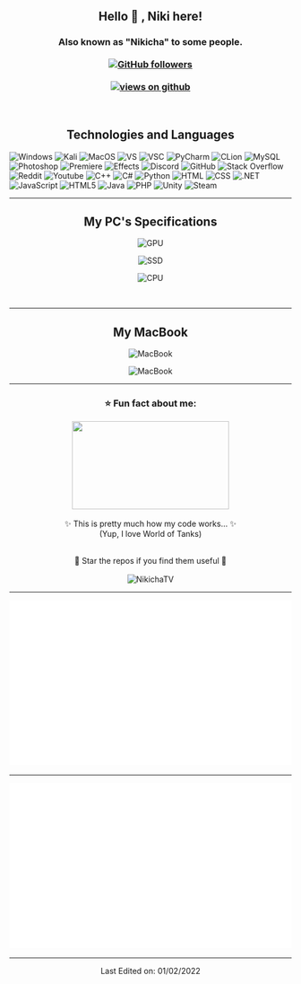 <h2 align="center"> Hello 👋 , Niki here! <br/></h2> 
<h3 align="center">Also known as "Nikicha" to some people. <br> <br>
  <a href="https://github.com/NikichaTV" target="_blank">
    <img alt="GitHub followers" src="https://img.shields.io/github/followers/NikichaTV?label=Github%20followers&style=for-the-badge">
  </a> <br> <br>
  <a href="https://github.com/NikichaTV" target="_blank">
    <img src="https://komarev.com/ghpvc/?username=NikichaTV&label=Views&color=brightgreen&style=flat-square" alt="views on github" />
  </a>
  </h3> 
      
               
     
<div align="center">
<br>
</div>

<h2 align="center">
Technologies and Languages </h2>

![Windows](https://img.shields.io/badge/Windows-0078D6?style=flat-square&logo=windows&logoColor=white)
![Kali](https://img.shields.io/badge/Kali_Linux-557C94?style=flat-square&logo=ubuntu&logoColor=white)
![MacOS](https://img.shields.io/badge/mac%20os-000000?style=flat-square&logo=Apple&logoColor=white)
![VS](https://img.shields.io/badge/Visual_Studio-5C2D91?style=flat-square&logo=visual%20studio&logoColor=white)
![VSC](https://img.shields.io/badge/Visual_Studio_Code-0078D4?style=flat-square&logo=visual%20studio%20code&logoColor=white)
![PyCharm](https://img.shields.io/badge/PyCharm-000000?style=flat-square&logo=PyCharm&logoColor=white)
![CLion](https://img.shields.io/badge/CLion-000000?style=flat-square&logo=CLion&logoColor=white)
![MySQL](https://img.shields.io/badge/MySQL-005C84?style=flat-square&logo=MySQL&logoColor=white)
![Photoshop](https://img.shields.io/badge/Adobe%20Photoshop-31A8FF?style=flat-square&logo=Adobe%20Photoshop&logoColor=white)
![Premiere](https://img.shields.io/badge/Adobe%20Premiere%20Pro-9999FF?style=flat-square&logo=Adobe%20Premiere%20Pro&logoColor=white)
![Effects](https://img.shields.io/badge/Adobe%20after%20affects-CF96FD?style=flat-square&logo=Adobe%20after%20effects&logoColor=white)
![Discord](https://img.shields.io/badge/Discord-7289DA?style=flat-square&logo=discord&logoColor=white)
![GitHub](https://img.shields.io/badge/-GitHub-181717?style=flat-square&logo=github)
![Stack Overflow](https://img.shields.io/badge/Stack_Overflow-FE7A16?style=flat-square&logo=stack-overflow&logoColor=white)
![Reddit](https://img.shields.io/badge/Reddit-FF4500?style=flat-square&logo=reddit&logoColor=white)
![Youtube](https://img.shields.io/badge/YouTube-FF0000?style=flat-square&logo=youtube&logoColor=white)
![C++](https://img.shields.io/badge/-C++-007ACC?style=flat-square&logo=cplusplus&logoColor=white)
![C#](https://img.shields.io/badge/C%23-239120?style=flat-square&logo=c-sharp&logoColor=white)
![Python](https://img.shields.io/badge/Python-14354C?style=flat-square&logo=python&logoColor=white)
![HTML](https://img.shields.io/badge/HTML-239120?style=flat-square&logo=html5&logoColor=white)
![CSS](https://img.shields.io/badge/CSS-239120?&style=flat-square&logo=css3&logoColor=white)
![.NET](https://img.shields.io/badge/.NET-5C2D91?style=flat-square&logo=.net&logoColor=white)
![JavaScript](https://img.shields.io/badge/-JavaScript-black?style=flat-square&logo=javascript)
![HTML5](https://img.shields.io/badge/HTML5-E34F26?style=flat-square&logo=html5&logoColor=white)
![Java](https://img.shields.io/badge/-Java-007396?style=flat-square&logo=java)
![PHP](https://img.shields.io/badge/PHP-777BB4?style=flat-square&logo=php&logoColor=white)
![Unity](https://img.shields.io/badge/Unity-100000?style=flat-square&logo=unity&logoColor=white)
![Steam](https://img.shields.io/badge/Steam-000000?style=flat-square&logo=steam&logoColor=white) 

-------------------------------------------------------------------------------------------------------------------------------------------------------


<h2 align="center">
My PC's Specifications </h2>


<div align="center">
	
![GPU](https://img.shields.io/badge/NVIDIA-GTX1080-76B900?style=for-the-badge&logo=nvidia&logoColor=white) 

![SSD](https://img.shields.io/badge/samsung%20evo%20860-1D49C0?style=for-the-badge&logo=samsung&logoColor=white)
	
![CPU](https://img.shields.io/badge/AMD%20Ryzen_7_3800X-ED1C24?style=for-the-badge&logo=amd&logoColor=white)

<br> 

-------------------------------------------------------------------------------------------------------------------------------------------------------


<h2 align="center">
My MacBook </h2>

<div align="center">

![MacBook](https://img.shields.io/badge/Apple-MacBook_Pro_2021-333333?style=for-the-badge&logo=apple&logoColor=white)

![MacBook](https://img.shields.io/badge/apple%20silicon-333333?style=for-the-badge&logo=apple&logoColor=white)

</div>

---------------------------------------------------------------------------------------------------------------------------------------------------------------------------------

<div align="center">
  


  ### ⭐ Fun fact about me:
  <img align="center" a href='https://archiveprogram.github.com/'><img src='https://c.tenor.com/L_27b33exGYAAAAM/wot-world.gif' width='280' height='157'></a>

  ✨ This is pretty much how my code works... ✨
  <br>
  (Yup, I love World of Tanks) 
 
<br>
🌟 Star the repos if you find them useful 🌟



<p><img align="center" src="https://github-readme-streak-stats.herokuapp.com/?user=NikichaTV" alt="NikichaTV" /></p>



</div>

---------------------------------------------------------------------------------------------------------------------------------------------------------------------------------


![Statistics](https://raw.githubusercontent.com/NikichaTV/ReadmeStats/68657e2d88084eb8a5b2a24a9932867d874fa3cc/generated/overview.svg?token=AS55RHA45YNZ735WO5GWQMTB2G4M6)
	
	
---------------------------------------------------------------------------------------------------------------------------------------------------------------------------



<div align="center">
	

![Languages](https://github.com/NikichaTV/ReadmeStats/blob/master/generated/languages.svg)


</div>

------
Last Edited on: 01/02/2022
